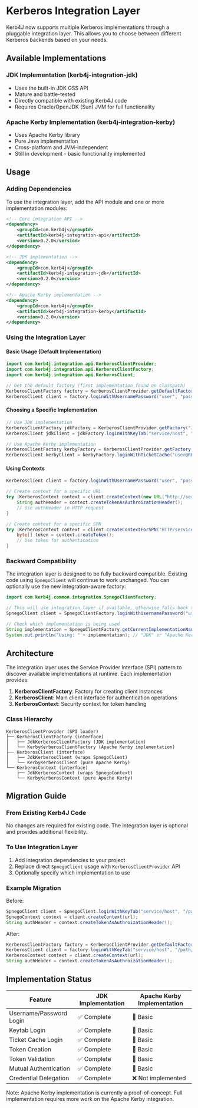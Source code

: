 # Kerberos Integration Layer

Kerb4J now supports multiple Kerberos implementations through a pluggable integration layer. This allows you to choose between different Kerberos backends based on your needs.

## Available Implementations

### JDK Implementation (kerb4j-integration-jdk)
- Uses the built-in JDK GSS API
- Mature and battle-tested
- Directly compatible with existing Kerb4J code
- Requires Oracle/OpenJDK (Sun) JVM for full functionality

### Apache Kerby Implementation (kerb4j-integration-kerby)
- Uses Apache Kerby library
- Pure Java implementation
- Cross-platform and JVM-independent
- Still in development - basic functionality implemented

## Usage

### Adding Dependencies

To use the integration layer, add the API module and one or more implementation modules:

```xml
<!-- Core integration API -->
<dependency>
    <groupId>com.kerb4j</groupId>
    <artifactId>kerb4j-integration-api</artifactId>
    <version>0.2.0</version>
</dependency>

<!-- JDK implementation -->
<dependency>
    <groupId>com.kerb4j</groupId>
    <artifactId>kerb4j-integration-jdk</artifactId>
    <version>0.2.0</version>
</dependency>

<!-- Apache Kerby implementation -->
<dependency>
    <groupId>com.kerb4j</groupId>
    <artifactId>kerb4j-integration-kerby</artifactId>
    <version>0.2.0</version>
</dependency>
```

### Using the Integration Layer

#### Basic Usage (Default Implementation)

```java
import com.kerb4j.integration.api.KerberosClientProvider;
import com.kerb4j.integration.api.KerberosClientFactory;
import com.kerb4j.integration.api.KerberosClient;

// Get the default factory (first implementation found on classpath)
KerberosClientFactory factory = KerberosClientProvider.getDefaultFactory();
KerberosClient client = factory.loginWithUsernamePassword("user", "password");
```

#### Choosing a Specific Implementation

```java
// Use JDK implementation
KerberosClientFactory jdkFactory = KerberosClientProvider.getFactory("JDK");
KerberosClient jdkClient = jdkFactory.loginWithKeyTab("service/host", "/path/to/keytab");

// Use Apache Kerby implementation
KerberosClientFactory kerbyFactory = KerberosClientProvider.getFactory("Apache Kerby");
KerberosClient kerbyClient = kerbyFactory.loginWithTicketCache("user@REALM");
```

#### Using Contexts

```java
KerberosClient client = factory.loginWithUsernamePassword("user", "password");

// Create context for a specific URL
try (KerberosContext context = client.createContext(new URL("http://service.example.com"))) {
    String authHeader = context.createTokenAsAuthroizationHeader();
    // Use authHeader in HTTP request
}

// Create context for a specific SPN
try (KerberosContext context = client.createContextForSPN("HTTP/service.example.com")) {
    byte[] token = context.createToken();
    // Use token for authentication
}
```

### Backward Compatibility

The integration layer is designed to be fully backward compatible. Existing code using `SpnegoClient` will continue to work unchanged. You can optionally use the new integration-aware factory:

```java
import com.kerb4j.common.integration.SpnegoClientFactory;

// This will use integration layer if available, otherwise falls back to original implementation
SpnegoClient client = SpnegoClientFactory.loginWithUsernamePassword("user", "password");

// Check which implementation is being used
String implementation = SpnegoClientFactory.getCurrentImplementationName();
System.out.println("Using: " + implementation); // "JDK" or "Apache Kerby"
```

## Architecture

The integration layer uses the Service Provider Interface (SPI) pattern to discover available implementations at runtime. Each implementation provides:

1. **KerberosClientFactory**: Factory for creating client instances
2. **KerberosClient**: Main client interface for authentication operations
3. **KerberosContext**: Security context for token handling

### Class Hierarchy

```
KerberosClientProvider (SPI loader)
├── KerberosClientFactory (interface)
│   ├── JdkKerberosClientFactory (JDK implementation)
│   └── KerbyKerberosClientFactory (Apache Kerby implementation)
├── KerberosClient (interface)
│   ├── JdkKerberosClient (wraps SpnegoClient)
│   └── KerbyKerberosClient (pure Apache Kerby)
└── KerberosContext (interface)
    ├── JdkKerberosContext (wraps SpnegoContext)
    └── KerbyKerberosContext (pure Apache Kerby)
```

## Migration Guide

### From Existing Kerb4J Code

No changes are required for existing code. The integration layer is optional and provides additional flexibility.

### To Use Integration Layer

1. Add integration dependencies to your project
2. Replace direct `SpnegoClient` usage with `KerberosClientProvider` API
3. Optionally specify which implementation to use

### Example Migration

Before:
```java
SpnegoClient client = SpnegoClient.loginWithKeyTab("service/host", "/path/to/keytab");
SpnegoContext context = client.createContext(url);
String authHeader = context.createTokenAsAuthroizationHeader();
```

After:
```java
KerberosClientFactory factory = KerberosClientProvider.getDefaultFactory();
KerberosClient client = factory.loginWithKeyTab("service/host", "/path/to/keytab");
KerberosContext context = client.createContext(url);
String authHeader = context.createTokenAsAuthroizationHeader();
```

## Implementation Status

| Feature | JDK Implementation | Apache Kerby Implementation |
|---------|-------------------|------------------------------|
| Username/Password Login | ✅ Complete | 🚧 Basic |
| Keytab Login | ✅ Complete | 🚧 Basic |
| Ticket Cache Login | ✅ Complete | 🚧 Basic |
| Token Creation | ✅ Complete | 🚧 Basic |
| Token Validation | ✅ Complete | 🚧 Basic |
| Mutual Authentication | ✅ Complete | 🚧 Basic |
| Credential Delegation | ✅ Complete | ❌ Not implemented |

Note: Apache Kerby implementation is currently a proof-of-concept. Full implementation requires more work on the Apache Kerby integration.